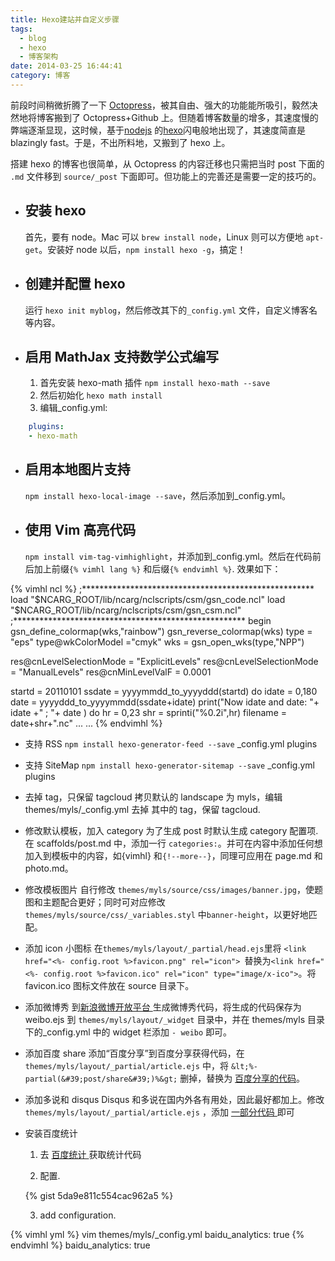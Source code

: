 ```yaml
---
title: Hexo建站并自定义步骤
tags:
  - blog
  - hexo
  - 博客架构
date: 2014-03-25 16:44:41
category: 博客
---
```


前段时间稍微折腾了一下 [Octopress](http://octopress.org/)，被其自由、强大的功能能所吸引，毅然决然地将博客搬到了 Octopress+Github 上。但随着博客数量的增多，其速度慢的弊端逐渐显现，这时候，基于[nodejs](nodejs.org) 的[hexo](hexo.io)闪电般地出现了，其速度简直是 blazingly fast。于是，不出所料地，又搬到了 hexo 上。

搭建 hexo 的博客也很简单，从 Octopress 的内容迁移也只需把当时 post 下面的 `.md` 文件移到 `source/_post` 下面即可。但功能上的完善还是需要一定的技巧的。

*   ## 安装 hexo

    首先，要有 node。Mac 可以 `brew install node`，Linux 则可以方便地 `apt-get`。安装好 node 以后，`npm install hexo -g`，搞定！

*   ## 创建并配置 hexo

    运行 `hexo init myblog`，然后修改其下的`_config.yml` 文件，自定义博客名等内容。

*   ## 启用 MathJax 支持数学公式编写

    1.  首先安装 hexo-math 插件
`npm install hexo-math --save`
    2.  然后初始化
`hexo math install`
    3.  编辑_config.yml:
    
```yml
    plugins:
    - hexo-math
```

*   ## 启用本地图片支持

    `npm install hexo-local-image --save`，然后添加到_config.yml。

*   ## 使用 Vim 高亮代码

    `npm install vim-tag-vimhighlight`，并添加到_config.yml。然后在代码前后加上前缀`{% vimhl lang %}` 和后缀`{% endvimhl %}`. 效果如下：

{% vimhl ncl %}
;*****************************************************
load "$NCARG_ROOT/lib/ncarg/nclscripts/csm/gsn_code.ncl"
load "$NCARG_ROOT/lib/ncarg/nclscripts/csm/gsn_csm.ncl"
;*****************************************************
begin
  gsn_define_colormap(wks,"rainbow")
  gsn_reverse_colormap(wks)
  type                      = "eps"
  type@wkColorModel         ="cmyk"
  wks                       = gsn_open_wks(type,"NPP")

  res@cnLevelSelectionMode  = "ExplicitLevels"
  res@cnLevelSelectionMode  = "ManualLevels"
  res@cnMinLevelValF        = 0.0001
  
  startd = 20110101
  ssdate = yyyymmdd_to_yyyyddd(startd)
  do idate = 0,180
    date = yyyyddd_to_yyyymmdd(ssdate+idate)
    print("Now idate and date:  "+ idate +" ; "+ date )
     do hr = 0,23
       shr = sprinti("%0.2i",hr)
       filename = date+shr+".nc"
       ... ...
{% endvimhl %}

*   支持 RSS
`npm install hexo-generator-feed --save`
_config.yml plugins

*   支持 SiteMap
`npm install hexo-generator-sitemap --save`
_config.yml plugins

*   去掉 tag，只保留 tagcloud
拷贝默认的 landscape 为 myls，编辑 themes/myls/_config.yml 去掉 其中的 tag，保留 tagcloud.

*   修改默认模板，加入 category
为了生成 post 时默认生成 category 配置项. 在 scaffolds/post.md 中，添加一行 `categories:`。并可在内容中添加任何想加入到模板中的内容，如{vimhl} 和`{!--more--}`，同理可应用在 page.md 和 photo.md。

*   修改模板图片 自行修改 `themes/myls/source/css/images/banner.jpg`，使题图和主题配合更好；同时可对应修改`themes/myls/source/css/_variables.styl` 中`banner-height`，以更好地匹配。

*   添加 icon 小图标 在`themes/myls/layout/_partial/head.ejs`里将 `<link href="<%- config.root %>favicon.png" rel="icon"> `替换为`<link href="<%- config.root %>favicon.ico" rel="icon" type="image/x-ico">`。将 favicon.ico 图标文件放在 source 目录下。

*   添加微博秀 到[新浪微博开放平台 ](http://open.weibo.com/widget/weibotopic.php) 生成微博秀代码，将生成的代码保存为 weibo.ejs 到 `themes/myls/layout/_widget` 目录中，并在 themes/myls 目录下的_config.yml 中的 widget 栏添加 `- weibo` 即可。

*   添加百度 share
添加“百度分享”到百度分享获得代码，在 `themes/myls/layout/_partial/article.ejs` 中，将 `&lt;%-partial(&#39;post/share&#39;)%&gt;` 删掉，替换为 [ 百度分享的代码](https://gist.github.com/daxiawj/9755303)。

*   添加多说和 disqus
Disqus 和多说在国内外各有用处，因此最好都加上。修改 `themes/myls/layout/_partial/article.ejs` ，添加 [ 一部分代码 ](https://gist.github.com/daxiawj/9755684) 即可

*   安装百度统计

    1.  去 [ 百度统计 ](http://tongji.baidu.com/web/welcome/login) 获取统计代码
    
    2.  配置.

    {% gist 5da9e811c554cac962a5 %}
    
    
    3.  add configuration. 
  
{% vimhl yml %}
  vim themes/myls/_config.yml
  baidu_analytics: true
{% endvimhl %} baidu_analytics: true
```